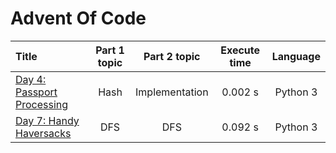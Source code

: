 # Advent Of Code

| Title                                                                 | Part 1 topic              | Part 2 topic              | Execute time   | Language | 
| :-------------                                                        |:-------------:            | :-----:                   | :---:          |  :---:   |
| [Day 4: Passport Processing](https://adventofcode.com/2020/day/4)     | Hash                      | Implementation            | 0.002 s        | Python 3 |
| [Day 7: Handy Haversacks](https://adventofcode.com/2020/day/7)        | DFS                       | DFS                       | 0.092 s        | Python 3 |
